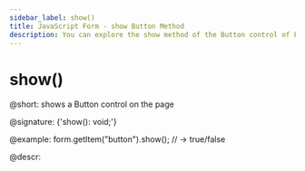 ```yaml
---
sidebar_label: show()
title: JavaScript Form - show Button Method 
description: You can explore the show method of the Button control of Form in the documentation of the DHTMLX JavaScript UI library. Browse developer guides and API reference, try out code examples and live demos, and download a free 30-day evaluation version of DHTMLX Suite 7.
---
```


# show()

@short: shows a Button control on the page

@signature: {'show(): void;'}

@example:
form.getItem("button").show();
// -> true/false

@descr:
